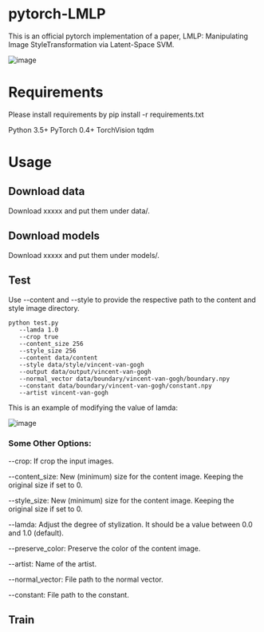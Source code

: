 # pytorch-LMLP
This is an official pytorch implementation of a paper, LMLP: Manipulating Image StyleTransformation via Latent-Space SVM. 

![image](https://github.com/qiudanWang/LMLP/blob/main/img/Figure0.png)

# Requirements
Please install requirements by pip install -r requirements.txt

Python 3.5+
PyTorch 0.4+
TorchVision
tqdm

# Usage
## Download data
Download xxxxx and put them under data/.

## Download models
Download xxxxx and put them under models/.

## Test
Use --content and --style to provide the respective path to the content and style image directory.

```
python test.py 
   --lamda 1.0 
   --crop true
   --content_size 256 
   --style_size 256 
   --content data/content 
   --style data/style/vincent-van-gogh 
   --output data/output/vincent-van-gogh 
   --normal_vector data/boundary/vincent-van-gogh/boundary.npy 
   --constant data/boundary/vincent-van-gogh/constant.npy 
   --artist vincent-van-gogh
```

This is an example of modifying the value of lamda:

![image](https://github.com/qiudanWang/LMLP/blob/main/img/Figure1.png)


### Some Other Options:

--crop: If crop the input images.

--content_size: New (minimum) size for the content image. Keeping the original size if set to 0.

--style_size: New (minimum) size for the content image. Keeping the original size if set to 0.

--lamda: Adjust the degree of stylization. It should be a value between 0.0 and 1.0 (default).

--preserve_color: Preserve the color of the content image.

--artist: Name of the artist.

--normal_vector: File path to the normal vector.

--constant: File path to the constant.

## Train
